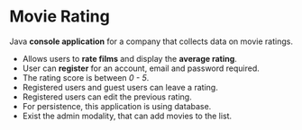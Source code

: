 # Movie Rating

Java **console application** for a company that collects data on movie ratings.

- Allows users to **rate films** and display the **average rating**.
- User can **register** for an account, email and password required.
- The rating score is between *0 - 5*.
- Registered users and guest users can leave a rating.
- Registered users can edit the previous rating.
- For persistence, this application is using database.
- Exist the admin modality, that can add movies to the list.
